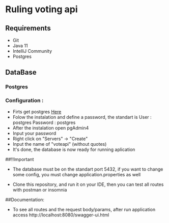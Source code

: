 # Ruling voting api

## Requirements

* Git
* Java 11
* IntelliJ Community
* Postgres

## DataBase

### Postgres
### Configuration : 
* Firts get postgres [Here](https://www.postgresql.org/download/)
* Folow the instalation and define a password, the standart is User : postgres Password : postgres
* After the instalation open pgAdmin4 
* Input your password
* Right click on "Servers" -> "Create" 
* Input the name of "voteapi" (without quotes)
* It's done, the database is now ready for running aplication 

##!!Important 
- The database must be on the standart port 5432, if you want to change some config, you must change application.properties as well 

- Clone this repository, and run it on your IDE, then you can test all routes with postman or insomnia

##Documentation: 
- To see all routes and the request body/params, after run application access http://localhost:8080/swagger-ui.html
